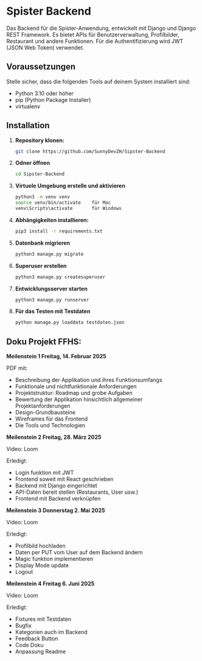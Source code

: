 # Spister Backend

Das Backend für die Spister-Anwendung, entwickelt mit Django und Django REST Framework. Es bietet APIs für Benutzerverwaltung, Profilbilder, Restaurant und andere Funktionen. Für die Authentifizierung wird JWT (JSON Web Token) verwendet.

## Voraussetzungen

Stelle sicher, dass die folgenden Tools auf deinem System installiert sind:

- Python 3.10 oder höher
- pip (Python Package Installer)
- virtualenv 

## Installation

1. **Repository klonen:**

   ```bash
   git clone https://github.com/SunnyDevZH/Sipster-Backend
   

2. **Odner öffnen**

    ```bash
    cd Sipster-Backend

3. **Virtuele Umgebung erstelle und aktivieren**

    ```bash
    python3 -m venv venv
    source venv/bin/activate    für Mac
    venv\Scripts\activate       für Windows

4. **Abhängigkeiten installieren:**

    ```bash
    pip3 install -r requirements.txt

5. **Datenbank migrieren**

    ```bash
    python3 manage.py migrate

6. **Superuser erstellen**

    ```bash
    python3 manage.py createsuperuser

7. **Entwicklungsserver starten**

    ```bash
    python3 manage.py runserver

8.  **Für das Testen mit Testdaten**
    ```bash
    python manage.py loaddata testdaten.json


## Doku Projekt FFHS:

**Meilenstein 1 Freitag, 14. Februar 2025**

PDF mit:

- Beschreibung der Applikation und ihres Funktionsumfangs
- Funktionale und nichtfunktionale Anforderungen
- Projektstruktur: Roadmap und grobe Aufgaben
- Bewertung der Applikation hinsichtlich allgemeiner Projektanforderungen
- Design-Grundbausteine
- Wireframes für das Frontend
- Die Tools und Technologien

**Meilenstein 2 Freitag, 28. März 2025**

Video: Loom 

Erledigt:
- Login funktion mit JWT
- Frontend soweit mit React geschrieben
- Backend mit Django eingerichtet
- API-Daten bereit stellen (Restaurants, User usw.)
- Frontend mit Backend verknüpfen

**Meilenstein 3 Donnerstag 2. Mai 2025**

Video: Loom 

Erledigt:
- Profilbild hochladen
- Daten per PUT vom User auf dem Backend ändern
- Magic funktion implementieren
- Display Mode update
- Logout

**Meilenstein 4 Freitag 6. Juni 2025**

Video: Loom 

Erledigt:
- Fixtures mit Testdaten
- Bugfix
- Kategorien auch im Backend 
- Feedback Button
- Code Doku
- Anpassung Readme
